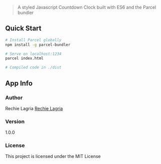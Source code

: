 

> A styled Javascript Countdown Clock built with ES6 and the Parcel bundler

## Quick Start

```bash
# Install Parcel globally
npm install -g parcel-bundler

# Serve on localhost:1234
parcel index.html

# Compiled code in ./dist
```

## App Info


### Author

Rechie Lagria
[Rechie Lagria](rechielagria@gmail.com)

### Version

1.0.0

### License

This project is licensed under the MIT License
